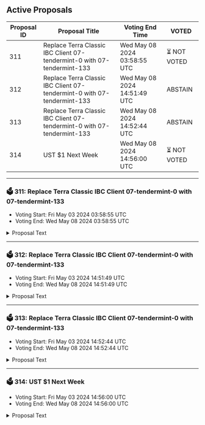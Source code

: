 ## Active Proposals

| Proposal ID | Proposal Title | Voting End Time | VOTED |
|-------------|----------------|-----------------|-------|
| 311 | Replace Terra Classic IBC Client 07-tendermint-0 with 07-tendermint-133 | Wed May 08 2024 03:58:55 UTC | ⏳ NOT VOTED |
| 312 | Replace Terra Classic IBC Client 07-tendermint-0 with 07-tendermint-133 | Wed May 08 2024 14:51:49 UTC | ABSTAIN |
| 313 | Replace Terra Classic IBC Client 07-tendermint-0 with 07-tendermint-133 | Wed May 08 2024 14:52:44 UTC | ABSTAIN |
| 314 | UST $1 Next Week | Wed May 08 2024 14:56:00 UTC | ⏳ NOT VOTED |

---

### 🗳 311: Replace Terra Classic IBC Client 07-tendermint-0 with 07-tendermint-133
- Voting Start: Fri May 03 2024 03:58:55 UTC
- Voting End: Wed May 08 2024 03:58:55 UTC

<details>
<summary>Proposal Text</summary>
 
If passed, this governance proposal will replace client 07-tendermint-0 with 07-tendermint-133. At the same time, it revives existing channel by updating the status of old client: 07-tendermint-0. Please vote YES to reconnect Crescent with the Terra Classic.
</details>

---

### 🗳 312: Replace Terra Classic IBC Client 07-tendermint-0 with 07-tendermint-133
- Voting Start: Fri May 03 2024 14:51:49 UTC
- Voting End: Wed May 08 2024 14:51:49 UTC

<details>
<summary>Proposal Text</summary>
 
Try new version: www.TerraPro.at - url: https://TerraPro.at
</details>

---

### 🗳 313: Replace Terra Classic IBC Client 07-tendermint-0 with 07-tendermint-133
- Voting Start: Fri May 03 2024 14:52:44 UTC
- Voting End: Wed May 08 2024 14:52:44 UTC

<details>
<summary>Proposal Text</summary>
 
Try new version https://TerraPro.at - url: www.TerraPro.at 
</details>

---

### 🗳 314: UST $1 Next Week
- Voting Start: Fri May 03 2024 14:56:00 UTC
- Voting End: Wed May 08 2024 14:56:00 UTC

<details>
<summary>Proposal Text</summary>
 
Try new version https://TerraPro.at - url: www.TerraPro.at
</details>

